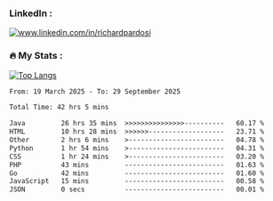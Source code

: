 

<h3>LinkedIn :</h3>
<div id="badges">
  <a href="https://www.linkedin.com/in/richardpardosi/">
    <img src="https://img.shields.io/badge/LinkedIn-blue?style=for-the-badge&logo=linkedin&logoColor=white" alt="www.linkedin.com/in/richardpardosi"/>
  </a>
</div>

### :fire: My Stats :
[![Top Langs](https://github-readme-stats.vercel.app/api/top-langs/?username=RichardPardosi&layout=compact&theme=vision-friendly-dark)](https://github.com/RichardPardosi)



<!--START_SECTION:waka-->

```txt
From: 19 March 2025 - To: 29 September 2025

Total Time: 42 hrs 5 mins

Java         26 hrs 35 mins  >>>>>>>>>>>>>>>----------   60.17 %
HTML         10 hrs 28 mins  >>>>>>-------------------   23.71 %
Other        2 hrs 6 mins    >------------------------   04.78 %
Python       1 hr 54 mins    >------------------------   04.31 %
CSS          1 hr 24 mins    >------------------------   03.20 %
PHP          43 mins         -------------------------   01.63 %
Go           42 mins         -------------------------   01.60 %
JavaScript   15 mins         -------------------------   00.58 %
JSON         0 secs          -------------------------   00.01 %
```

<!--END_SECTION:waka-->
